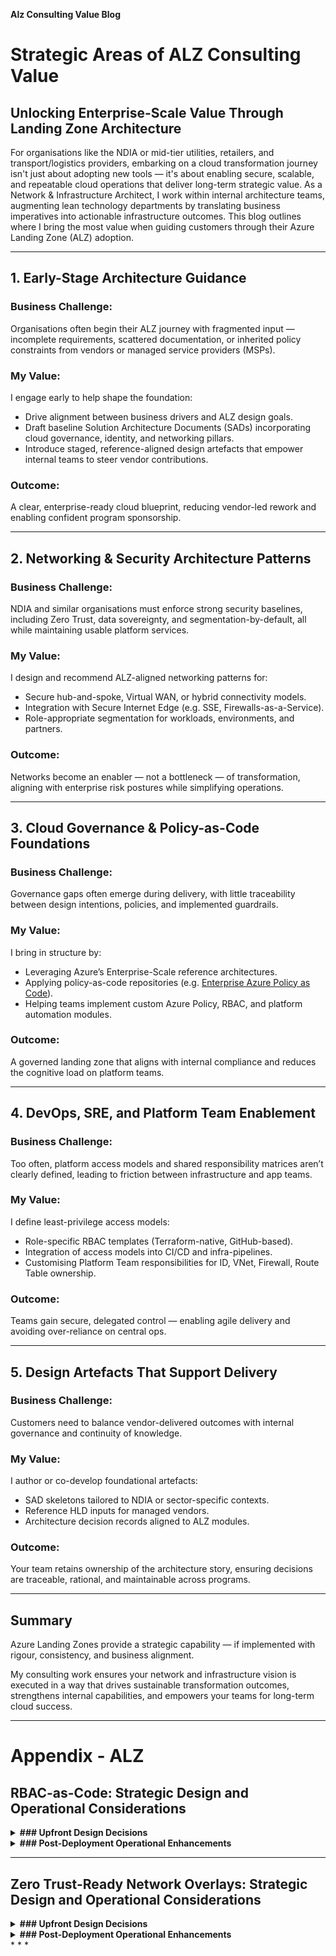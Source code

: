 **Alz Consulting Value Blog**

# Strategic Areas of ALZ Consulting Value

## Unlocking Enterprise-Scale Value Through Landing Zone Architecture

For organisations like the NDIA or mid-tier utilities, retailers, and transport/logistics providers, embarking on a cloud transformation journey isn't just about adopting new tools — it's about enabling secure, scalable, and repeatable cloud operations that deliver long-term strategic value. As a Network & Infrastructure Architect, I work within internal architecture teams, augmenting lean technology departments by translating business imperatives into actionable infrastructure outcomes. This blog outlines where I bring the most value when guiding customers through their Azure Landing Zone (ALZ) adoption.

---

## 1. **Early-Stage Architecture Guidance**

### Business Challenge:
Organisations often begin their ALZ journey with fragmented input — incomplete requirements, scattered documentation, or inherited policy constraints from vendors or managed service providers (MSPs).

### My Value:
I engage early to help shape the foundation:
- Drive alignment between business drivers and ALZ design goals.
- Draft baseline Solution Architecture Documents (SADs) incorporating cloud governance, identity, and networking pillars.
- Introduce staged, reference-aligned design artefacts that empower internal teams to steer vendor contributions.

### Outcome:
A clear, enterprise-ready cloud blueprint, reducing vendor-led rework and enabling confident program sponsorship.

---

## 2. **Networking & Security Architecture Patterns**

### Business Challenge:
NDIA and similar organisations must enforce strong security baselines, including Zero Trust, data sovereignty, and segmentation-by-default, all while maintaining usable platform services.

### My Value:
I design and recommend ALZ-aligned networking patterns for:
- Secure hub-and-spoke, Virtual WAN, or hybrid connectivity models.
- Integration with Secure Internet Edge (e.g. SSE, Firewalls-as-a-Service).
- Role-appropriate segmentation for workloads, environments, and partners.

### Outcome:
Networks become an enabler — not a bottleneck — of transformation, aligning with enterprise risk postures while simplifying operations.

---

## 3. **Cloud Governance & Policy-as-Code Foundations**

### Business Challenge:
Governance gaps often emerge during delivery, with little traceability between design intentions, policies, and implemented guardrails.

### My Value:
I bring in structure by:
- Leveraging Azure’s Enterprise-Scale reference architectures.
- Applying policy-as-code repositories (e.g. [Enterprise Azure Policy as Code](https://azure.github.io/enterprise-azure-policy-as-code/)).
- Helping teams implement custom Azure Policy, RBAC, and platform automation modules.

### Outcome:
A governed landing zone that aligns with internal compliance and reduces the cognitive load on platform teams.

---

## 4. **DevOps, SRE, and Platform Team Enablement**

### Business Challenge:
Too often, platform access models and shared responsibility matrices aren’t clearly defined, leading to friction between infrastructure and app teams.

### My Value:
I define least-privilege access models:
- Role-specific RBAC templates (Terraform-native, GitHub-based).
- Integration of access models into CI/CD and infra-pipelines.
- Customising Platform Team responsibilities for ID, VNet, Firewall, Route Table ownership.

### Outcome:
Teams gain secure, delegated control — enabling agile delivery and avoiding over-reliance on central ops.

---

## 5. **Design Artefacts That Support Delivery**

### Business Challenge:
Customers need to balance vendor-delivered outcomes with internal governance and continuity of knowledge.

### My Value:
I author or co-develop foundational artefacts:
- SAD skeletons tailored to NDIA or sector-specific contexts.
- Reference HLD inputs for managed vendors.
- Architecture decision records aligned to ALZ modules.

### Outcome:
Your team retains ownership of the architecture story, ensuring decisions are traceable, rational, and maintainable across programs.

---

## Summary

Azure Landing Zones provide a strategic capability 
— if implemented with rigour, consistency, and business alignment. 

My consulting work ensures your network and infrastructure vision is executed in a way that drives sustainable transformation outcomes, strengthens internal capabilities, and empowers your teams for long-term cloud success.

* * *

# Appendix - ALZ 

RBAC-as-Code: Strategic Design and Operational Considerations
-------------------------------------------------------------

<details>
<summary> <strong> ### Upfront Design Decisions </strong></summary>

<br>

1.  **Role Definition and Scope**
    
    *   **Design Decision**: Identify and define roles based on the principle of least privilege, aligning with organizational structures and responsibilities.
        
    *   **Considerations**:
        
        *   Determine the granularity of roles (e.g., subscription-level vs. resource-level).
            
        *   Decide between using built-in roles or creating custom roles tailored to specific needs.
            
    *   **Reference**: Microsoft recommends using Azure RBAC to manage administrative access, ensuring users have only the roles required for their activities .[Microsoft Learn](https://learn.microsoft.com/en-us/azure/cloud-adoption-framework/ready/landing-zone/design-area/identity-access-landing-zones?utm_source=chatgpt.com)
        
2.  **Integration with Identity Management**
    
    *   **Design Decision**: Integrate RBAC with Azure Active Directory (AAD) to manage user identities and access.
        
    *   **Considerations**:
        
        *   Implement Just-In-Time (JIT) access using Azure AD Privileged Identity Management (PIM).
            
        *   Ensure synchronization with on-premises directories if operating in a hybrid environment.
            
    *   **Reference**: The Cloud Adoption Framework emphasizes the importance of integrating identity and access management in landing zones .[Microsoft Learn](https://learn.microsoft.com/en-us/azure/cloud-adoption-framework/ready/landing-zone/design-area/identity-access?utm_source=chatgpt.com)
        
3.  **Infrastructure as Code (IaC) Implementation**
    
    *   **Design Decision**: Adopt IaC practices to define and manage RBAC configurations.
        
    *   **Considerations**:
        
        *   Utilize tools like Terraform or Bicep for declarative role assignments.
            
        *   Version control RBAC configurations to track changes and facilitate audits.
            
    *   **Reference**: The Cloud Adoption Framework discusses the benefits of implementing Azure Landing Zones using IaC .[TECHCOMMUNITY.MICROSOFT.COM+6Microsoft Learn+6Microsoft Learn+6](https://learn.microsoft.com/en-us/azure/cloud-adoption-framework/ready/landing-zone/design-area/platform-automation-devops?utm_source=chatgpt.com)
        
</details>

<details>
<summary> <strong> ### Post-Deployment Operational Enhancements </strong></summary>

<br>
1.  **Monitoring and Auditing**
    
    *   **Enhancement**: Implement continuous monitoring of role assignments and access patterns.
        
    *   **Tools**:
        
        *   Azure Monitor and Azure Activity Logs for tracking changes.
            
        *   Azure Policy to enforce compliance with access control standards.
            
2.  **Periodic Reviews and Adjustments**
    
    *   **Enhancement**: Conduct regular reviews of role assignments to ensure they remain aligned with current organizational needs.
        
    *   **Practices**:
        
        *   Implement processes for role recertification.
            
        *   Adjust roles and permissions in response to organizational changes.
            
</details>

* * *

Zero Trust-Ready Network Overlays: Strategic Design and Operational Considerations
----------------------------------------------------------------------------------

<details>
<summary> <strong> ### Upfront Design Decisions </strong></summary>

<br>

1.  **Network Segmentation**
    
    *   **Design Decision**: Implement a segmented network architecture to isolate workloads and limit lateral movement.
        
    *   **Considerations**:
        
        *   Use hub-and-spoke or Virtual WAN topologies.
            
        *   Apply Network Security Groups (NSGs) and Azure Firewall to enforce segmentation.
            
    *   **Reference**: Microsoft provides guidance on applying Zero Trust principles to Azure networking, emphasizing network segmentation .[Microsoft Learn+2Microsoft Learn+2Microsoft Learn+2](https://learn.microsoft.com/en-us/azure/cloud-adoption-framework/ready/landing-zone/design-area/identity-access-landing-zones?utm_source=chatgpt.com)[Microsoft Learn+2Microsoft Learn+2Microsoft Learn+2](https://learn.microsoft.com/en-us/security/zero-trust/azure-networking-segmentation?utm_source=chatgpt.com)
        
2.  **Secure Access Controls**
    
    *   **Design Decision**: Implement strict access controls to verify and authorize network access.
        
    *   **Considerations**:
        
        *   Use Azure Bastion for secure RDP and SSH access.
            
        *   Implement Conditional Access policies to enforce access requirements.
            
    *   **Reference**: The Zero Trust security model in Azure highlights the use of Conditional Access as a key policy engine .[Microsoft Learn](https://learn.microsoft.com/en-us/security/zero-trust/azure-networking-overview?utm_source=chatgpt.com)[Microsoft Learn](https://learn.microsoft.com/en-us/azure/security/fundamentals/zero-trust?utm_source=chatgpt.com)
        
3.  **Threat Protection Integration**
    
    *   **Design Decision**: Integrate threat protection services to detect and respond to security incidents.
        
    *   **Considerations**:
        
        *   Deploy Azure DDoS Protection and Web Application Firewall (WAF).
            
        *   Use Azure Firewall Premium for advanced threat protection.
            
    *   **Reference**: Guidance on enabling Zero Trust with Azure network security services includes deploying Azure Firewall Premium and WAF .[Microsoft Learn](https://learn.microsoft.com/en-us/security/zero-trust/azure-infrastructure-networking?utm_source=chatgpt.com)[Microsoft Learn+5TECHCOMMUNITY.MICROSOFT.COM+5Microsoft Azure+5](https://techcommunity.microsoft.com/blog/azurenetworksecurityblog/zero-trust-with-azure-network-security/3668280?utm_source=chatgpt.com)
        
</details>

<details>
<summary> <strong> ### Post-Deployment Operational Enhancements </strong></summary>

<br>

1.  **Continuous Monitoring and Analytics**
    
    *   **Enhancement**: Implement monitoring solutions to gain visibility into network traffic and detect anomalies.
        
    *   **Tools**:
        
        *   Azure Network Watcher for monitoring and diagnostics.
            
        *   Azure Sentinel for security information and event management (SIEM).
            
2.  **Policy Enforcement and Compliance**
    
    *   **Enhancement**: Use Azure Policy to enforce network security configurations and ensure compliance.
        
    *   **Practices**:
        
        *   Define and apply policies for NSG rules, firewall configurations, and route tables.
            
        *   Regularly audit policy compliance and remediate deviations.
            
</details>
* * *
